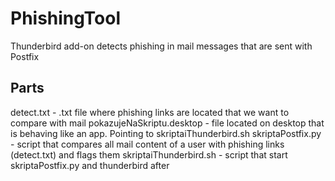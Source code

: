 # PhishingTool

Thunderbird add-on detects phishing in mail messages that are sent with Postfix

## Parts

detect.txt - .txt file where phishing links are located that we want to compare with mail
pokazujeNaSkriptu.desktop - file located on desktop that is behaving like an app. Pointing to skriptaiThunderbird.sh
skriptaPostfix.py - script that compares all mail content of a user with phishing links (detect.txt) and flags them
skriptaiThunderbird.sh - script that start skriptaPostfix.py and thunderbird after
